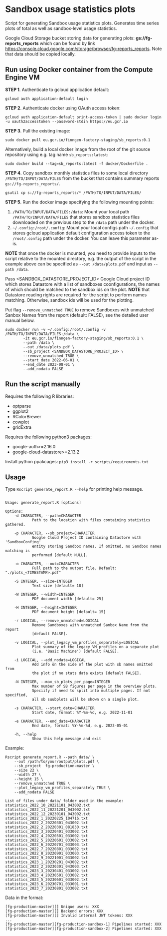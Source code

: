 # Sandbox usage statistics plots

Script for generating Sandbox usage statistics plots. Generates time series plots of total as well as sandbox-level usage statistics.

Google Cloud Storage bucket storing data for generating plots: **gs://fg-reports_reports** which can be found by link https://console.cloud.google.com/storage/browser/fg-reports_reports. Note that data should be copied locally.

## Run using Docker container from the Compute Engine VM

**STEP 1**. Authenticate to gcloud application default:
```
gcloud auth application-default login
```

**STEP 2**. Authenticate docker using OAuth access token:
```
gcloud auth application-default print-access-token | sudo docker login -u oauth2accesstoken --password-stdin https://eu.gcr.io
```

**STEP 3**. Pull the existing image:

```
sudo docker pull eu.gcr.io/finngen-factory-staging/sb_reports:0.1
```

Alternatively, build a local docker image from the root of the git source repository using e.g. tag name `sb_reports:latest`:
```
sudo docker build --tag=sb_reports:latest -f docker/Dockerfile .
```

**STEP 4**. Copy sandbox monthly statistics files to some local directory `/PATH/TO/INPUT/DATA/FILES` from the bucket that contains summary reports `gs://fg-reports_reports/`. 
```
gsutil cp s://fg-reports_reports/* /PATH/TO/INPUT/DATA/FILES/
```

**STEP 5**. Run the docker image specifying the following mounting points:
1. `/PATH/TO/INPUT/DATA/FILES:/data`: Mount your local path `/PATH/TO/INPUT/DATA/FILES` that stores sandbox statistics files downloaded on the previous step to the `/data` path under the docker. 
2. `~/.config:/root/.config`: Mount your local configs path `~/.config` that stores gcloud application default configuration access token to the `/root/.config` path under the docker. You can leave this parameter as-is.

**NOTE** that once the docker is mounted, you need to provide inputs to the script relative to the mounted directory, e.g. the output of the script in the example above can be specified as `--out /data/plots.pdf` and input as `--path /data`.

Pass <SANDBOX_DATASTORE_PROJECT_ID> Google Cloud project ID which stores Datastore with a list of sandboxes coonfigurations, the names of which should be matched to the sandbox ids on the plot. **NOTE** that Datastore reading rights are required for the script to perform names matching. Otherwise, sandbox ids will be used for the plotting. 

Put flag `--remove_unmatched TRUE` to remove Sandboxes with unmatched Sanbox Names from the report (default: FALSE), see the detailed user manual below.

```
sudo docker run -v ~/.config:/root/.config -v /PATH/TO/INPUT/DATA/FILES:/data \
        -it eu.gcr.io/finngen-factory-staging/sb_reports:0.1 \
		--path /data \
		--out /data/plots.pdf \
		--sb_project <SANDBOX_DATASTORE_PROJECT_ID> \
		--remove_unmatched TRUE \
		--start_date 2022-06-01 \
		--end_date 2023-08-01 \
		--add_nodata FALSE
```


## Run the script manually

Requires the following R libraries:
- optparse
- ggplot2
- RColorBrewer
- cowplot
- gridExtra

Requires the following python3 packages:
- google-auth>=2.16.0
- google-cloud-datastore>=2.13.2

Install python ppakcages: `pip3 install -r scripts/requirements.txt`


## Usage 

Type `Rscript generate_report.R --help` for printing help message. 

```

Usage: generate_report.R [options]

Options:
	-d CHARACTER, --path=CHARACTER
			Path to the location with files containing statistics gathered.

	-p CHARACTER, --sb_project=CHARACTER
			Google Cloud Project ID containing Datastore with 'SandboxConfing' 
			entity storing Sandbox names. If omitted, no Sandbox names matching is 
			performed [default NULL].

	-o CHARACTER, --out=CHARACTER
			Full path to the output file. Default: "./plots_<TIMESTAMP>.pdf"

	-S INTEGER, --size=INTEGER
			Text size [default= 18]

	-W INTEGER, --width=INTEGER
			PDF document width [default= 25]

	-H INTEGER, --height=INTEGER
			PDF document height [default= 15]

	-r LOGICAL, --remove_unmatched=LOGICAL
			Remove Sandboxes with unmatched Sanbox Name from the report 
			[default FALSE].

	-v LOGICAL, --plot_legacy_vm_profiles_separately=LOGICAL
			Plot summary of the legacy VM profiles on a separate plot 
			(i.e. 'Basic Machine') [default FALSE].

	-i LOGICAL, --add_nodata=LOGICAL
			Add info on the side of the plot with sb names omitted from 
			the plot if no stats data exists [default FALSE].

	-N INTEGER, --max_sb_plots_per_page=INTEGER
			Max number of SB figures per page in the overview plots. 
			Speciify if need to split into multiple pages. If not specified, 
			all sb suubplots will be shown on a single plot.

	-s CHARACTER, --start_date=CHARACTER
			Start date, format: %Y-%m-%d, e.g. 2022-11-01

	-e CHARACTER, --end_date=CHARACTER
			End date, format: %Y-%m-%d, e.g. 2023-05-01

	-h, --help
			Show this help message and exit

```

Example:


```
Rscript generate_report.R --path data/ \
	--out /path/to/your/output/plots.pdf \
	--sb_project  fg-production-master \
	--size 22 \
	--width 27 \
	--height 15 \
	--remove_unmatched TRUE \
	--plot_legacy_vm_profiles_separately TRUE \
	--add_nodata FALSE

List of files under data/ folder used in the example:
statistics_2022_10_20221101_043002.txt
statistics_2022_11_20221201_043002.txt
statistics_2022_12_20230101_043002.txt
statistics_2022_1_20220225_104716.txt
statistics_2022_2_20220301_043002.txt
statistics_2022_2_20220301_081830.txt
statistics_2022_3_20220401_033002.txt
statistics_2022_4_20220501_033002.txt
statistics_2022_5_20220601_033002.txt
statistics_2022_6_20220701_033003.txt
statistics_2022_7_20220801_033002.txt
statistics_2022_8_20220901_033003.txt
statistics_2022_9_20221001_033002.txt
statistics_2023_1_20230201_043002.txt
statistics_2023_2_20230301_043003.txt
statistics_2023_3_20230401_033002.txt
statistics_2023_4_20230501_033002.txt
statistics_2023_5_20230601_033002.txt
statistics_2023_6_20230701_033001.txt
statistics_2023_7_20230801_033002.txt
```

Data in the format:
```
[fg-production-master][] Unique users: XXX
[fg-production-master][] Backend errors: XXX
[fg-production-master][] Invalid internal JWT tokens: XXX
...
[fg-production-master][fg-production-sandbox-1] Pipelines started: XXX
[fg-production-master][fg-production-sandbox-2] Pipelines started: XXX
```





